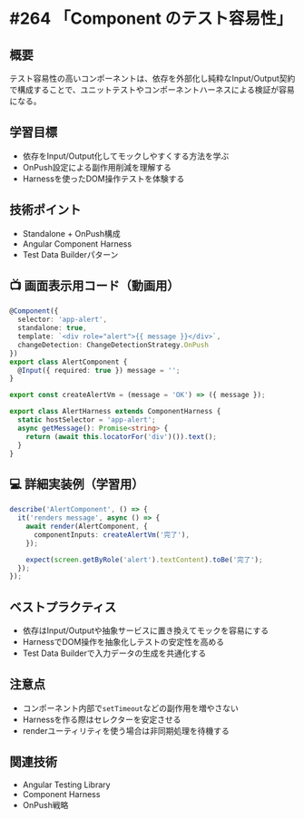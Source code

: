 # #264 「Component のテスト容易性」

## 概要
テスト容易性の高いコンポーネントは、依存を外部化し純粋なInput/Output契約で構成することで、ユニットテストやコンポーネントハーネスによる検証が容易になる。

## 学習目標
- 依存をInput/Output化してモックしやすくする方法を学ぶ
- OnPush設定による副作用削減を理解する
- Harnessを使ったDOM操作テストを体験する

## 技術ポイント
- Standalone + OnPush構成
- Angular Component Harness
- Test Data Builderパターン

## 📺 画面表示用コード（動画用）
```typescript
@Component({
  selector: 'app-alert',
  standalone: true,
  template: `<div role="alert">{{ message }}</div>`,
  changeDetection: ChangeDetectionStrategy.OnPush
})
export class AlertComponent {
  @Input({ required: true }) message = '';
}
```

```typescript
export const createAlertVm = (message = 'OK') => ({ message });
```

```typescript
export class AlertHarness extends ComponentHarness {
  static hostSelector = 'app-alert';
  async getMessage(): Promise<string> {
    return (await this.locatorFor('div')()).text();
  }
}
```

## 💻 詳細実装例（学習用）
```typescript
describe('AlertComponent', () => {
  it('renders message', async () => {
    await render(AlertComponent, {
      componentInputs: createAlertVm('完了'),
    });

    expect(screen.getByRole('alert').textContent).toBe('完了');
  });
});
```

## ベストプラクティス
- 依存はInput/Outputや抽象サービスに置き換えてモックを容易にする
- HarnessでDOM操作を抽象化しテストの安定性を高める
- Test Data Builderで入力データの生成を共通化する

## 注意点
- コンポーネント内部で`setTimeout`などの副作用を増やさない
- Harnessを作る際はセレクターを安定させる
- renderユーティリティを使う場合は非同期処理を待機する

## 関連技術
- Angular Testing Library
- Component Harness
- OnPush戦略
